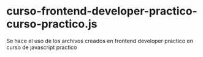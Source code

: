 # curso-frontend-developer-practico-curso-practico.js
Se hace el uso de los archivos creados en frontend developer practico en curso de javascript practico
